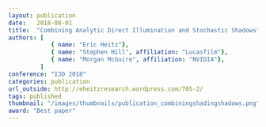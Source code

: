 ```yaml
---
layout: publication
date:   2018-08-01
title:  "Combining Analytic Direct Illumination and Stochastic Shadows"
authors: [			
			{ name: "Eric Heitz"},
			{ name: "Stephen Hill", affiliation: "Lucasfilm"},	
			{ name: "Morgan McGuire", affiliation: "NVIDIA"},	
         ]
conference: "I3D 2018"
categories: publication
url_outside: http://eheitzresearch.wordpress.com/705-2/
tags: published
thumbnail: "/images/thumbnails/publication_combiningshadingshadows.png"
award: "Best paper"
---
```


